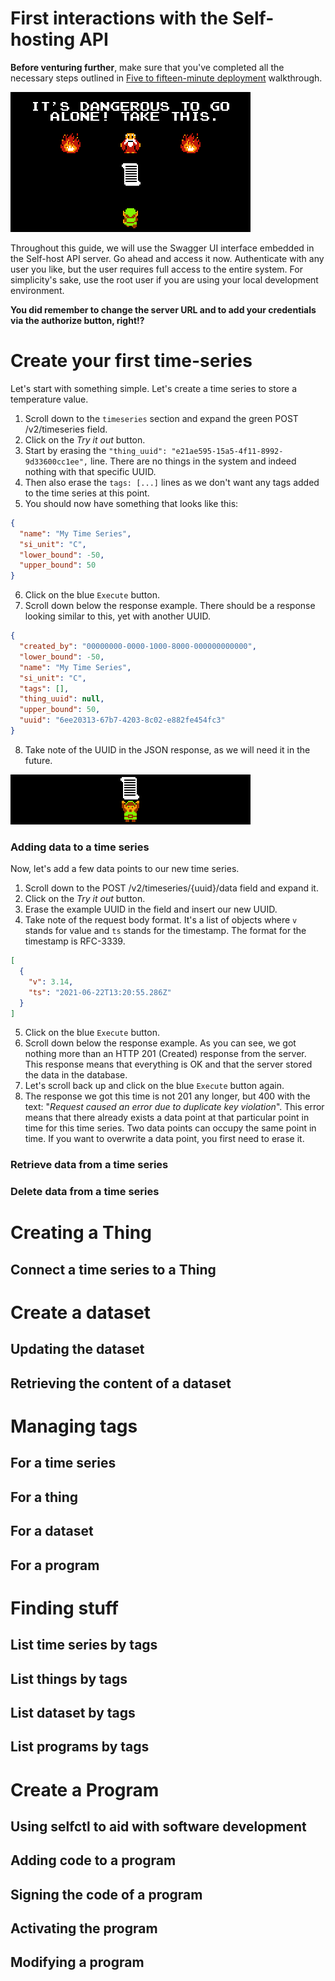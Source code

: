 # First interactions with the Self-hosting API

**Before venturing further**, make sure that you've completed all the necessary steps outlined in [Five to fifteen-minute deployment](https://github.com/self-host/self-host/blob/main/docs/test_deployment.md) walkthrough.

![Dangerous][dangerous-to-go-alone]

Throughout this guide, we will use the Swagger UI interface embedded in the Self-host API server. Go ahead and access it now. Authenticate with any user you like, but the user requires full access to the entire system. For simplicity's sake, use the root user if you are using your local development environment.

**You did remember to change the server URL and to add your credentials via the authorize button, right!?**


# Create your first time-series

Let's start with something simple. Let's create a time series to store a temperature value.

1. Scroll down to the `timeseries` section and expand the green POST /v2/timeseries field.
2. Click on the *Try it out* button.
3. Start by erasing the `"thing_uuid": "e21ae595-15a5-4f11-8992-9d33600cc1ee",` line. There are no things in the system and indeed nothing with that specific UUID.
4. Then also erase the `tags: [...]` lines as we don't want any tags added to the time series at this point.
5. You should now have something that looks like this:  
```json
{
  "name": "My Time Series",
  "si_unit": "C",
  "lower_bound": -50,
  "upper_bound": 50
}
```
6. Click on the blue `Execute` button.
7. Scroll down below the response example. There should be a response looking similar to this, yet with another UUID.  
```json
{
  "created_by": "00000000-0000-1000-8000-000000000000",
  "lower_bound": -50,
  "name": "My Time Series",
  "si_unit": "C",
  "tags": [],
  "thing_uuid": null,
  "upper_bound": 50,
  "uuid": "6ee20313-67b7-4203-8c02-e882fe454fc3"
}
```
8. Take note of the UUID in the JSON response, as we will need it in the future.

![You received a new UUID!][you-received-an-item]


### Adding data to a time series

Now, let's add a few data points to our new time series.

1. Scroll down to the POST /v2/timeseries/{uuid}/data field and expand it.
2. Click on the *Try it out* button.
3. Erase the example UUID in the field and insert our new UUID.
4. Take note of the request body format. It's a list of objects where `v` stands for value and `ts` stands for the timestamp. The format for the timestamp is RFC-3339.
```json
[
  {
    "v": 3.14,
    "ts": "2021-06-22T13:20:55.286Z"
  }
]
```
5. Click on the blue `Execute` button.
6. Scroll down below the response example. As you can see, we got nothing more than an HTTP 201 (Created) response from the server. This response means that everything is OK and that the server stored the data in the database.
7. Let's scroll back up and click on the blue `Execute` button again.
8. The response we got this time is not 201 any longer, but 400 with the text: "*Request caused an error due to duplicate key violation*". This error means that there already exists a data point at that particular point in time for this time series. Two data points can occupy the same point in time. If you want to overwrite a data point, you first need to erase it.

### Retrieve data from a time series

### Delete data from a time series


# Creating a Thing

## Connect a time series to a Thing


# Create a dataset

## Updating the dataset

## Retrieving the content of a dataset


# Managing tags

## For a time series

## For a thing

## For a dataset

## For a program


# Finding stuff

## List time series by tags

## List things by tags

## List dataset by tags

## List programs by tags


# Create a Program

## Using selfctl to aid with software development

## Adding code to a program

## Signing the code of a program

## Activating the program

## Modifying a program


[dangerous-to-go-alone]: https://raw.githubusercontent.com/self-host/self-host/main/docs/assets/its_dangerous_to_go_alone.png "It's dangerous to go alone"
[you-received-an-item]: https://raw.githubusercontent.com/self-host/self-host/main/docs/assets/you_received_an_item.png "You received an item"
